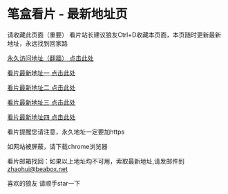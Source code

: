 # 笔盒看片 - 最新地址页

请收藏此页面（重要）
看片站长建议狼友Ctrl+D收藏本页面，本页随时更新最新地址，永远找到回家路

[永久访问地址（翻牆） 点击此处](https://beabox.net/)

[看片最新地址一 点击此处](https://2b0a8l9y2i2.shop)

[看片最新地址二 点击此处](https://2m0f8l8w2l9.shop)

[看片最新地址三 点击此处](https://2y1m7j9h0p5.shop)

[看片最新地址四 点击此处](https://2y9m4p1y2p7.shop)

看片提醒您请注意，永久地址一定要加https

如网站被屏蔽，请下载chrome浏览器

看片邮箱找回：如果以上地址均不可用，索取最新地址,请发邮件到 zhaohui@beabox.net

喜欢的狼友 请顺手star一下